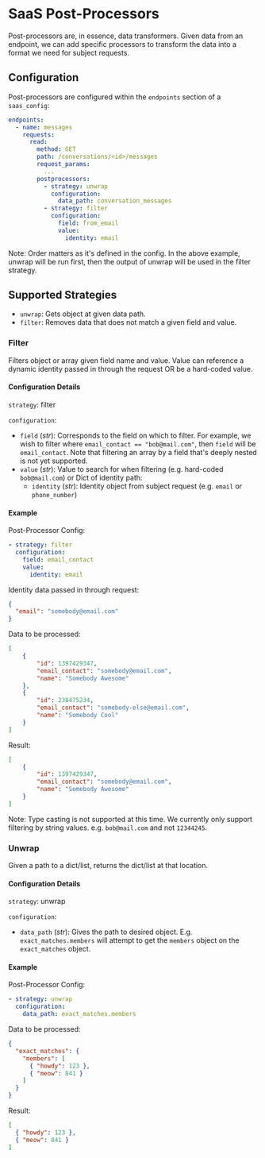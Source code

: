 # SaaS Post-Processors

Post-processors are, in essence, data transformers. Given data from an endpoint, we can add specific processors to transform the data into a format we need for subject requests.

## Configuration

Post-processors are configured within the `endpoints` section of a `saas_config`:

```yaml
endpoints:
  - name: messages
    requests:
      read:
        method: GET
        path: /conversations/<id>/messages
        request_params:
          ...
        postprocessors:
          - strategy: unwrap
            configuration:
              data_path: conversation_messages
          - strategy: filter
            configuration:
              field: from_email
              value:
                identity: email
```

Note: Order matters as it's defined in the config. In the above example, unwrap will be run first, then the output of unwrap will be used in the filter strategy.


## Supported Strategies
- `unwrap`: Gets object at given data path.
- `filter`: Removes data that does not match a given field and value.


### Filter

Filters object or array given field name and value. Value can reference a dynamic identity passed in through the request OR be a hard-coded value.

#### Configuration Details

`strategy`: filter

`configuration`:

- `field` (_str_): Corresponds to the field on which to filter. For example, we wish to filter where `email_contact == "bob@mail.com"`, then `field` will be `email_contact`. Note that filtering an array by a field that's deeply nested is not yet supported.
- `value` (_str_): Value to search for when filtering (e.g. hard-coded `bob@mail.com`) or Dict of identity path:
    - `identity` (_str_): Identity object from subject request (e.g. `email` or `phone_number`)


#### Example

Post-Processor Config:
```yaml
- strategy: filter
  configuration:
    field: email_contact
    value:
      identity: email
```

Identity data passed in through request:

```json
{
  "email": "somebody@email.com"
}
```

Data to be processed:
```json
[
    {
        "id": 1397429347,
        "email_contact": "somebody@email.com",
        "name": "Somebody Awesome"
    },
    {
        "id": 238475234,
        "email_contact": "somebody-else@email.com",
        "name": "Somebody Cool"
    }
]
```

Result:
```json
[
    {
        "id": 1397429347,
        "email_contact": "somebody@email.com",
        "name": "Somebody Awesome"
    }
]
```

Note: Type casting is not supported at this time. We currently only support filtering by string values. e.g. `bob@mail.com` and not `12344245`.


### Unwrap

Given a path to a dict/list, returns the dict/list at that location.

#### Configuration Details

`strategy`: unwrap

`configuration`:

- `data_path` (_str_): Gives the path to desired object. E.g. `exact_matches.members` will attempt to get the `members` object on the `exact_matches` object.


#### Example

Post-Processor Config:
```yaml
- strategy: unwrap
  configuration:
    data_path: exact_matches.members
```

Data to be processed:
```json
{
  "exact_matches": {
    "members": [
      { "howdy": 123 },
      { "meow": 841 }
    ]
  }
}   
```
Result:
```json
[
  { "howdy": 123 },
  { "meow": 841 }
]
```


